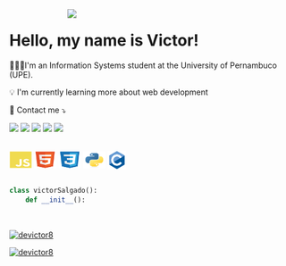 <img src="https://raw.githubusercontent.com/MicaelliMedeiros/micaellimedeiros/master/image/computer-illustration.png" min-width="400px" max-width="400px" width="400px" align="right">

 <h1 align="left">
 Hello, my name is Victor!
 </h1>

<p align="left">
🧑🏻‍🎓I'm an Information Systems student at the University of Pernambuco (UPE).
  
</p>

<p align="left">
  💡 I'm currently learning more about web development
</p>

<p align="left">
  💌 Contact me ⤵️
</p>

<p align="left">
  <a href="#" alt="Gmail">
  <img src="https://img.shields.io/badge/-Gmail-FF0000?style=flat-square&labelColor=FF0000&logo=gmail&logoColor=white&link=LINK-DO-SEU-GMAIL" /></a>

  <a href="#" alt="LinkedIn">
  <img src="https://img.shields.io/badge/-Linkedin-0e76a8?style=flat-square&logo=Linkedin&logoColor=white&link=LINK-DO-SEU-LINKEDIN" /></a>

  <a href="#" alt="WhatsApp">
  <img src="https://img.shields.io/badge/-WhatsApp-25d366?style=flat-square&labelColor=25d366&logo=whatsapp&logoColor=white&link=API-DO-SEU-WHATSAPP"/></a>

  <a href="#" alt="Facebook">
  <img src="https://img.shields.io/badge/-Facebook-3b5998?style=flat-square&labelColor=3b5998&logo=facebook&logoColor=white&link=LINK-DO-SEU-FACEBOOK"/></a>

  <a href="#" alt="Instagram">
  <img src="https://img.shields.io/badge/-Instagram-DF0174?style=flat-square&labelColor=DF0174&logo=instagram&logoColor=white&link=LINK-DO-SEU-INSTAGRAM"/></a>
</p>

<div style="display: inline_block"><br>
  <img align="center" alt="Victor-Js" height="30" width="40" src="https://raw.githubusercontent.com/devicons/devicon/master/icons/javascript/javascript-plain.svg">
  <img align="center" alt="VIctor-HTML" height="30" width="40" src="https://raw.githubusercontent.com/devicons/devicon/master/icons/html5/html5-original.svg">
  <img align="center" alt="Victor-CSS" height="30" width="40" src="https://raw.githubusercontent.com/devicons/devicon/master/icons/css3/css3-original.svg">
  <img align="center" alt="Victor-Python" height="30" width="40" src="https://raw.githubusercontent.com/devicons/devicon/master/icons/python/python-original.svg">
  <img align="center" alt="Victor-C" heitght="30" width="33" src="https://raw.githubusercontent.com/devicons/devicon/master/icons/c/c-original.svg">
</div>

 ##
  
```python
class victorSalgado():
    def __init__():
        
```
##
 
[![devictor8](https://github-readme-stats.vercel.app/api?username=devictor8&theme=radical)](https://github.com/anuraghazra/github-readme-stats)

[![devictor8](https://github-readme-stats.vercel.app/api/top-langs/?username=devictor8&hide=html&layout=compact&theme=radical)](https://github.com/anuraghazra/github-readme-stats)

